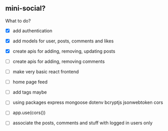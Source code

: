 ## mini-social?

What to do?

- [x] add authentication
- [x] add models for user, posts, comments and likes 
- [x] create apis for adding, removing, updating posts
- [ ] create apis for adding, removing comments
- [ ] make very basic react frontend
- [ ] home page feed
- [ ] add tags maybe


- [ ] using packages express mongoose dotenv bcryptjs jsonwebtoken cors
- [ ] app.use(cors())
- [ ] associate the posts, comments and stuff with logged in users only
